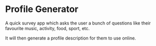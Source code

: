 # Profile Generator

A quick survey app which asks the user a bunch of questions like their favourite music, activity, food, sport, etc. 

It will then generate a profile description for them to use online.